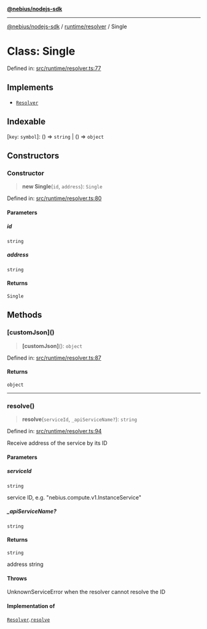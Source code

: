 [**@nebius/nodejs-sdk**](../../../README.md)

---

[@nebius/nodejs-sdk](../../../README.md) / [runtime/resolver](../README.md) / Single

# Class: Single

Defined in: [src/runtime/resolver.ts:77](https://github.com/nebius/nodejs-sdk/blob/b305f8e478cb0251c26d73900b264b3bd9a5cc58/src/runtime/resolver.ts#L77)

## Implements

- [`Resolver`](../interfaces/Resolver.md)

## Indexable

\[`key`: `symbol`\]: () => `string` \| () => `object`

## Constructors

### Constructor

> **new Single**(`id`, `address`): `Single`

Defined in: [src/runtime/resolver.ts:80](https://github.com/nebius/nodejs-sdk/blob/b305f8e478cb0251c26d73900b264b3bd9a5cc58/src/runtime/resolver.ts#L80)

#### Parameters

##### id

`string`

##### address

`string`

#### Returns

`Single`

## Methods

### \[customJson\]()

> **\[customJson\]**(): `object`

Defined in: [src/runtime/resolver.ts:87](https://github.com/nebius/nodejs-sdk/blob/b305f8e478cb0251c26d73900b264b3bd9a5cc58/src/runtime/resolver.ts#L87)

#### Returns

`object`

---

### resolve()

> **resolve**(`serviceId`, `_apiServiceName?`): `string`

Defined in: [src/runtime/resolver.ts:94](https://github.com/nebius/nodejs-sdk/blob/b305f8e478cb0251c26d73900b264b3bd9a5cc58/src/runtime/resolver.ts#L94)

Receive address of the service by its ID

#### Parameters

##### serviceId

`string`

service ID, e.g. "nebius.compute.v1.InstanceService"

##### \_apiServiceName?

`string`

#### Returns

`string`

address string

#### Throws

UnknownServiceError when the resolver cannot resolve the ID

#### Implementation of

[`Resolver`](../interfaces/Resolver.md).[`resolve`](../interfaces/Resolver.md#resolve)
